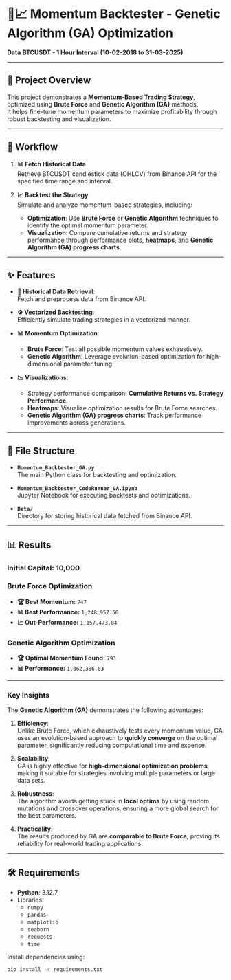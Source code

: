 # 🧬📈 **Momentum Backtester - Genetic Algorithm (GA) Optimization**  
**Data**
**BTCUSDT - 1 Hour Interval (10-02-2018 to 31-03-2025)**

---

## 📖 **Project Overview**  
This project demonstrates a **Momentum-Based Trading Strategy**, optimized using **Brute Force** and **Genetic Algorithm (GA)** methods.  
It helps fine-tune momentum parameters to maximize profitability through robust backtesting and visualization.

---

## 🚀 **Workflow**  

1. **📊 Fetch Historical Data**  
   Retrieve BTCUSDT candlestick data (OHLCV) from Binance API for the specified time range and interval.  

2. **📈 Backtest the Strategy**  
   Simulate and analyze momentum-based strategies, including:  
   - **Optimization**: Use **Brute Force** or **Genetic Algorithm** techniques to identify the optimal momentum parameter.  
   - **Visualization**: Compare cumulative returns and strategy performance through performance plots, **heatmaps**, and **Genetic Algorithm (GA) progress charts**.  

---

## ✨ **Features**  

- **🔗 Historical Data Retrieval**:  
  Fetch and preprocess data from Binance API.  

- **⚙️ Vectorized Backtesting**:  
  Efficiently simulate trading strategies in a vectorized manner.  

- **📊 Momentum Optimization**:  
  - **Brute Force**: Test all possible momentum values exhaustively.  
  - **Genetic Algorithm**: Leverage evolution-based optimization for high-dimensional parameter tuning.  

- **📉 Visualizations**:  
  - Strategy performance comparison: **Cumulative Returns vs. Strategy Performance**.  
  - **Heatmaps**: Visualize optimization results for Brute Force searches.  
  - **Genetic Algorithm (GA) progress charts**: Track performance improvements across generations.  

---

## 📂 **File Structure**  

- **`Momentum_Backtester_GA.py`**  
  The main Python class for backtesting and optimization.  

- **`Momentum_Backtester_CodeRunner_GA.ipynb`**  
  Jupyter Notebook for executing backtests and optimizations.  

- **`Data/`**  
  Directory for storing historical data fetched from Binance API.  

---

## 📊 **Results**  

### **Initial Capital: 10,000**  

### **Brute Force Optimization**  
- **🏆 Best Momentum:** `747`  
- **📊 Best Performance:** `1,248,957.56`  
- **📈 Out-Performance:** `1,157,473.84`  

### **Genetic Algorithm Optimization**  
- **🏆 Optimal Momentum Found:** `793`  
- **📊 Performance:** `1,062,386.03`  

---

### **Key Insights**  

The **Genetic Algorithm (GA)** demonstrates the following advantages:  

1. **Efficiency**:  
   Unlike Brute Force, which exhaustively tests every momentum value, GA uses an evolution-based approach to **quickly converge** on the optimal parameter, significantly reducing computational time and expense.  

2. **Scalability**:  
   GA is highly effective for **high-dimensional optimization problems**, making it suitable for strategies involving multiple parameters or large data sets.  

3. **Robustness**:  
   The algorithm avoids getting stuck in **local optima** by using random mutations and crossover operations, ensuring a more global search for the best parameters.

4. **Practicality**:  
   The results produced by GA are **comparable to Brute Force**, proving its reliability for real-world trading applications.  

---

## 🛠 **Requirements**  

- **Python**: 3.12.7  
- Libraries:
  - `numpy`
  - `pandas`
  - `matplotlib`
  - `seaborn`
  - `requests`
  - `time`

Install dependencies using:  
```bash
pip install -r requirements.txt
